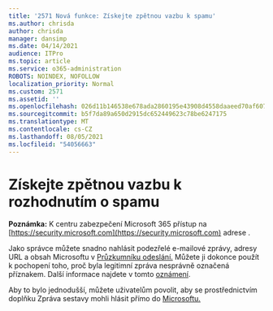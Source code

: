 ```yaml
---
title: '2571 Nová funkce: Získejte zpětnou vazbu k spamu'
ms.author: chrisda
author: chrisda
manager: dansimp
ms.date: 04/14/2021
audience: ITPro
ms.topic: article
ms.service: o365-administration
ROBOTS: NOINDEX, NOFOLLOW
localization_priority: Normal
ms.custom: 2571
ms.assetid: ''
ms.openlocfilehash: 026d11b146538e678ada2860195e43908d4558daaeed70af607e34ec427d0501
ms.sourcegitcommit: b5f7da89a650d2915dc652449623c78be6247175
ms.translationtype: MT
ms.contentlocale: cs-CZ
ms.lasthandoff: 08/05/2021
ms.locfileid: "54056663"
---
```

# <a name="get-feedback-about-spam-judgments"></a>Získejte zpětnou vazbu k rozhodnutím o spamu

**Poznámka:** K centru zabezpečení Microsoft 365 přístup na [https://security.microsoft.com](https://security.microsoft.com) adrese .

Jako správce můžete snadno nahlásit podezřelé e-mailové zprávy, adresy URL a obsah Microsoftu v [Průzkumníku odeslání.](https://security.microsoft.com/reportsubmission) Můžete ji dokonce použít k pochopení toho, proč byla legitimní zpráva nesprávně označená příznakem. Další informace najdete v tomto [oznámení](https://techcommunity.microsoft.com/t5/Security-Privacy-and-Compliance/Empower-security-teams-to-easily-report-suspicious-emails-amp/ba-p/752622).

Aby to bylo jednodušší, můžete uživatelům povolit, aby se prostřednictvím doplňku Zpráva sestavy mohli hlásit přímo do [Microsoftu.](https://appsource.microsoft.com/product/office/WA104381180?src=office&tab=Overview)
